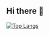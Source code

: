 ## Hi there 👋

[![Top Langs](https://github-readme-stats.vercel.app/api/top-langs/?username=batistacopedro)](https://github.com/anuraghazra/github-readme-stats)

<!--
**BatistaCo-Pedro/BatistaCo-Pedro** is a ✨ _special_ ✨ repository because its `README.md` (this file) appears on your GitHub profile.

Here are some ideas to get you started:

- 🔭 I’m currently working on ...
- 🌱 I’m currently learning ...
- 👯 I’m looking to collaborate on ...
- 🤔 I’m looking for help with ...
- 💬 Ask me about ...
- 📫 How to reach me: ...
- 😄 Pronouns: ...
- ⚡ Fun fact: ...
-->
